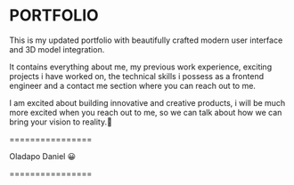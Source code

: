 # PORTFOLIO

This is my updated portfolio with beautifully crafted modern user interface and 3D model integration.

It contains everything about me, my previous work experience, exciting projects i have worked on, the technical skills i possess as a frontend engineer and a contact me section where you can reach out to me.

I am excited about building innovative and creative products, i will be much more excited when you reach out to me, so we can talk about how we can bring your vision to reality.🎉

================

Oladapo Daniel 😀

================